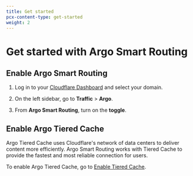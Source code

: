 ```yaml
---
title: Get started
pcx-content-type: get-started
weight: 2
---
```


# Get started with Argo Smart Routing

## Enable Argo Smart Routing

1. Log in to your [Cloudflare Dashboard](https://dash.cloudflare.com/) and select your domain.

1. On the left sidebar, go to **Traffic** > **Argo**.

1. From **Argo Smart Routing**, turn on the **toggle**.

## Enable Argo Tiered Cache

Argo Tiered Cache uses Cloudflare's network of data centers to deliver content more efficiently. Argo Smart Routing works with Tiered Cache to provide the fastest and most reliable connection for users.

To enable Argo Tiered Cache, go to [Enable Tiered Cache](/cache/how-to/enable-tiered-cache).
